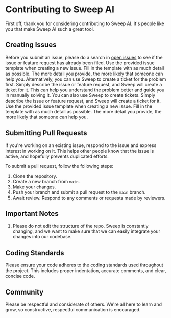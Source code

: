 

# Contributing to Sweep AI

First off, thank you for considering contributing to Sweep AI. It's people like you that make Sweep AI such a great tool.

## Creating Issues

Before you submit an issue, please do a search in [open issues](https://github.com/sweepai/sweep/issues) to see if the issue or feature request has already been filed.
Use the provided issue template when creating a new issue. Fill in the template with as much detail as possible. The more detail you provide, the more likely that someone can help you.
Alternatively, you can use Sweep to create a ticket for the problem first. Simply describe the issue or feature request, and Sweep will create a ticket for it. This can help you understand the problem better and guide you in manually solving it.
You can also use Sweep to create tickets. Simply describe the issue or feature request, and Sweep will create a ticket for it.
Use the provided issue template when creating a new issue. Fill in the template with as much detail as possible. The more detail you provide, the more likely that someone can help you.

## Submitting Pull Requests

If you're working on an existing issue, respond to the issue and express interest in working on it. This helps other people know that the issue is active, and hopefully prevents duplicated efforts.

To submit a pull request, follow the following steps:

1. Clone the repository.
2. Create a new branch from `main`.
3. Make your changes.
4. Push your branch and submit a pull request to the `main` branch.
5. Await review. Respond to any comments or requests made by reviewers.

## Important Notes
1. Please do not edit the structure of the repo. Sweep is constantly changing, and we want to make sure that we can easily integrate your changes into our codebase.

## Coding Standards

Please ensure your code adheres to the coding standards used throughout the project. This includes proper indentation, accurate comments, and clear, concise code.

## Community

Please be respectful and considerate of others. We're all here to learn and grow, so constructive, respectful communication is encouraged.
